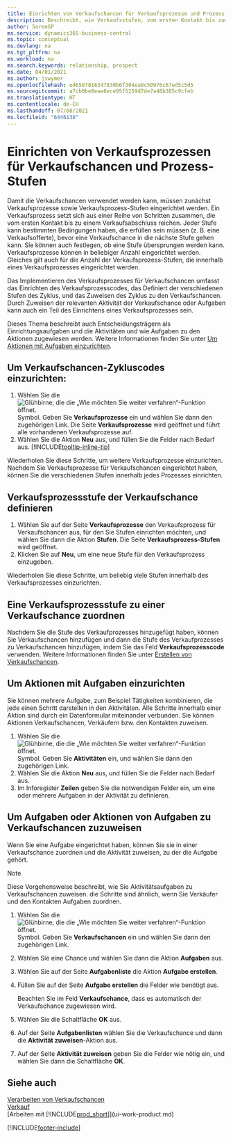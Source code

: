 ```yaml
---
title: Einrichten von Verkaufschancen für Verkaufsprozesse und Prozess-Stufen| Microsoft Docs
description: Beschreibt, wie Verkaufsstufen, vom ersten Kontakt bis zum Schliessen definiert, einen Verkaufsprozess erstellt und diesen zu Verkaufschancen in Business Central zuweist.
author: SorenGP
ms.service: dynamics365-business-central
ms.topic: conceptual
ms.devlang: na
ms.tgt_pltfrm: na
ms.workload: na
ms.search.keywords: relationship, prospect
ms.date: 04/01/2021
ms.author: jswymer
ms.openlocfilehash: ed6597816347830b6f304ea0c50976c67ed5c5d5
ms.sourcegitcommit: a7cb0be8eae6ece95f5259d7de7a48b385c9cfeb
ms.translationtype: HT
ms.contentlocale: de-CH
ms.lasthandoff: 07/08/2021
ms.locfileid: "6446138"
---
```

# <a name="set-up-opportunity-sales-cycles-and-cycle-stages"></a>Einrichten von Verkaufsprozessen für Verkaufschancen und Prozess-Stufen
Damit die Verkaufschancen verwendet werden kann, müssen zunächst Verkaufsprozesse sowie Verkaufsprozess-Stufen eingerichtet werden. Ein Verkaufsprozess setzt sich aus einer Reihe von Schritten zusammen, die vom ersten Kontakt bis zu einem Verkaufsabschluss reichen. Jeder Stufe kann bestimmten Bedingungen haben, die erfüllen sein müssen (z. B. eine Verkaufsofferte), bevor eine Verkaufschance in die nächste Stufe gehen kann. Sie können auch festlegen, ob eine Stufe übersprungen werden kann. Verkaufsprozesse können in beliebiger Anzahl eingerichtet werden. Gleiches gilt auch für die Anzahl der Verkaufsprozess-Stufen, die innerhalb eines Verkaufsprozesses eingerichtet werden.

Das Implementieren des Verkaufsprozesses für Verkaufschancen umfasst das Einrichten des Verkaufsprozesscodes, das Definiert der verschiedenen Stufen des Zyklus, und das Zuweisen des Zyklus zu den Verkaufschancen. Durch Zuweisen der relevanten Aktivität der Verkaufschance oder Aufgaben kann auch ein Teil des Einrichtens eines Verkaufsprozesses sein.

Dieses Thema beschreibt auch Entscheidungsträgern als Einrichtungsaufgaben und die Aktivitäten und wie Aufgaben zu den Aktionen zugewiesen werden. Weitere Informationen finden Sie unter [Um Aktionen mit Aufgaben einzurichten](marketing-how-setup-opportunity-sales-cycles-stages.md#to-set-up-activities-with-tasks).

## <a name="to-set-up-opportunity-sales-cycle-codes"></a>Um Verkaufschancen-Zykluscodes einzurichten:
1. Wählen Sie die ![Glühbirne, die die „Wie möchten Sie weiter verfahren“-Funktion öffnet.](media/ui-search/search_small.png "Tell Me-Funktion") Symbol. Geben Sie **Verkaufsprozesse** ein und wählen Sie dann den zugehörigen Link. Die Seite **Verkaufsprozesse** wird geöffnet und führt alle vorhandenen Verkaufsprozesse auf.
2. Wählen Sie die Aktion **Neu** aus, und füllen Sie die Felder nach Bedarf aus. [!INCLUDE[tooltip-inline-tip](includes/tooltip-inline-tip_md.md)]

Wiederholen Sie diese Schritte, um weitere Verkaufsprozesse einzurichten. Nachdem Sie Verkaufsprozesse für Verkaufschancen eingerichtet haben, können Sie die verschiedenen Stufen innerhalb jedes Prozesses einrichten.

## <a name="to-define-opportunity-sales-cycle-stages"></a>Verkaufsprozessstufe der Verkaufschance definieren
1. Wählen Sie auf der Seite **Verkaufsprozesse** den Verkaufsprozess für Verkaufschancen aus, für den Sie Stufen einrichten möchten, und wählen Sie dann die Aktion **Stufen**. Die Seite **Verkaufsprozess-Stufen** wird geöffnet.
2. Klicken Sie auf **Neu**, um eine neue Stufe für den Verkaufsprozess einzugeben.

Wiederholen Sie diese Schritte, um beliebig viele Stufen innerhalb des Verkaufsprozesses einzurichten.

## <a name="to-assign-stage-cycles-to-opportunities"></a>Eine Verkaufsprozessstufe zu einer Verkaufschance zuordnen
Nachdem Sie die Stufe des Verkaufprozesses hinzugefügt haben, können Sie Verkaufschancen hinzufügen und dann die Stufe des Verkaufprozesses zu Verkaufschancen hinzufügen, indem Sie das Feld **Verkaufsprozesscode** verwenden. Weitere Informationen finden Sie unter [Erstellen von Verkaufschancen](marketing-how-create-opportunities.md).

## <a name="to-set-up-activities-with-tasks"></a>Um Aktionen mit Aufgaben einzurichten
Sie können mehrere Aufgabe, zum Beispiel Tätigkeiten kombinieren, die jede einen Schritt darstellen in den Aktivitäten. Alle Schritte innerhalb einer Aktion sind durch ein Datenformular miteinander verbunden. Sie können Aktionen Verkaufschancen, Verkäufern bzw. den Kontakten zuweisen.

1. Wählen Sie die ![Glühbirne, die die „Wie möchten Sie weiter verfahren“-Funktion öffnet.](media/ui-search/search_small.png "Tell Me-Funktion") Symbol. Geben Sie **Aktivitäten** ein, und wählen Sie dann den zugehörigen Link.
2. Wählen Sie die Aktion **Neu** aus, und füllen Sie die Felder nach Bedarf aus.
3. Im Inforegister **Zeilen** geben Sie die notwendigen Felder ein, um eine oder mehrere Aufgaben in der Aktivität zu definieren.

## <a name="to-assign-tasks-or-activities-of-tasks-to-opportunities"></a>Um Aufgaben oder Aktionen von Aufgaben zu Verkaufschancen zuzuweisen
Wenn Sie eine Aufgabe eingerichtet haben, können Sie sie in einer Verkaufschance zuordnen und die Aktivität zuweisen, zu der die Aufgabe gehört.

> [!NOTE]  
>   Diese Vorgehensweise beschreibt, wie Sie Aktivitätsaufgaben zu Verkaufschancen zuweisen. die Schritte sind ähnlich, wenn Sie Verkäufer und den Kontakten Aufgaben zuordnen.

1. Wählen Sie die ![Glühbirne, die die „Wie möchten Sie weiter verfahren“-Funktion öffnet.](media/ui-search/search_small.png "Tell Me-Funktion") Symbol. Geben Sie **Verkaufschancen** ein und wählen Sie dann den zugehörigen Link.
2. Wählen Sie eine Chance und wählen Sie dann die Aktion **Aufgaben** aus.
3. Wählen Sie auf der Seite **Aufgabenliste** die Aktion **Aufgabe erstellen**.
4.  Füllen Sie auf der Seite **Aufgabe erstellen** die Felder wie benötigt aus.

    Beachten Sie im Feld **Verkaufschance**, dass es automatisch der Verkaufschance zugewiesen wird.
5. Wählen Sie die Schaltfläche **OK** aus.
6. Auf der Seite **Aufgabenlisten** wählen Sie die Verkaufschance und dann die **Aktivität zuweisen**-Aktion aus.
7. Auf der Seite **Aktivität zuweisen** geben Sie die Felder wie nötig ein, und wählen Sie dann die Schaltfläche **OK**.

## <a name="see-also"></a>Siehe auch
[Verarbeiten von Verkaufschancen](marketing-processing-sales-opportunities.md)  
[Verkauf](sales-manage-sales.md)  
[Arbeiten mit [!INCLUDE[prod_short](includes/prod_short.md)]](ui-work-product.md)


[!INCLUDE[footer-include](includes/footer-banner.md)]